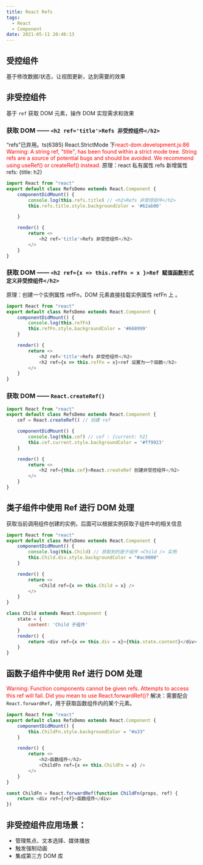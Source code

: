 ```yaml
---
title: React Refs
tags:
  - React
  - Component
date: 2021-05-11 20:46:13
---
```



## 受控组件
基于修改数据/状态，让视图更新，达到需要的效果

## 非受控组件
基于 `ref` 获取 DOM 元素，操作 DOM 实现需求和效果

### 获取 DOM —— `<h2 ref='title'>Refs 非受控组件</h2>`
<span class='custom-box custom-box-933'>“refs”已弃用。ts(6385)</span>
<span class='custom-box custom-box-339'>React.StrictMode 下</span><font color='red'>react-dom.development.js:86 Warning: A string ref, "title", has been found within a strict mode tree. String refs are a source of potential bugs and should be avoided. We recommend using useRef() or createRef() instead.</font>
<span class='custom-box custom-box-339'>原理：</span>react 私有属性 refs 新增属性 refs: {title: h2}

```JavaScript
import React from "react"
export default class RefsDemo extends React.Component {
    componentDidMount() {
        console.log(this.refs.title) // <h2>Refs 非受控组件</h2>
        this.refs.title.style.backgroundColor = '#62ab00'

    }

    render() {
        return <>
            <h2 ref='title'>Refs 非受控组件</h2>
        </>
    }
}
```

### 获取 DOM —— `<h2 ref={x => this.refFn = x }>Ref 赋值函数形式定义非受控组件</h2>`
<span class='custom-box custom-box-339'>原理：</span>创建一个实例属性 refFn，DOM 元素直接挂载实例属性 refFn 上 。

```JavaScript
import React from "react"
export default class RefsDemo extends React.Component {
    componentDidMount() {
        console.log(this.refFn)
        this.refFn.style.backgroundColor = '#668999'
    }

    render() {
        return <>
            <h2 ref='title'>Refs 非受控组件</h2>
            <h2 ref={x => this.refFn = x}>ref 设置为一个函数</h2>
        </>
    }
}
```

### 获取 DOM —— `React.createRef()`
```JavaScript
import React from "react"
export default class RefsDemo extends React.Component {
    cef = React.createRef() // 创建 ref

    componentDidMount() {
        console.log(this.cef) // cef : {current: h2}
        this.cef.current.style.backgroundColor = '#ff9923'
    }

    render() {
        return <>
            <h2 ref={this.cef}>React.createRef 创建非受控组件</h2>
        </>
    }
}
```

## 类子组件中使用 Ref 进行 DOM 处理
获取当前调用组件创建的实例，后面可以根据实例获取子组件中的相关信息
```JavaScript
import React from "react"
export default class RefsDemo extends React.Component {
    componentDidMount() {
        console.log(this.Child) // 获取到的是子组件 <Child /> 实例
        this.Child.div.style.backgroundColor = "#ac9000"
    }

    render() {
        return <>
            <Child ref={x => this.Child = x} />
        </>
    }
}

class Child extends React.Component {
    state = {
        content: 'Child 子组件'
    }
    render() {
        return <div ref={x => this.div = x}>{this.state.content}</div>
    }
}
```

## 函数子组件中使用 Ref 进行 DOM 处理
<font color='red'>Warning: Function components cannot be given refs. Attempts to access this ref will fail. Did you mean to use React.forwardRef()?</font>
<span class='custom-box custom-box-393'>解决：</span>需要配合`React.forwardRef`，用于获取函数组件内的某个元素。

```JavaScript
import React from "react"
export default class RefsDemo extends React.Component {
    componentDidMount() {
        this.ChildFn.style.backgroundColor = "#a33"
    }

    render() {
        return <>
            <h2>函数组件</h2>
            <ChildFn ref={x => this.ChildFn = x} />
        </>
    }
}

const ChildFn = React.forwardRef(function ChildFn(props, ref) {
    return <div ref={ref}>函数组件</div>
})
```

## 非受控组件应用场景：
*   管理焦点、文本选择、媒体播放
*   触发强制动画
*   集成第三方 DOM 库
